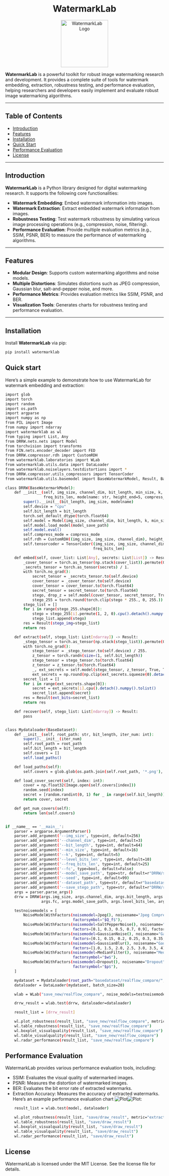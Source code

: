 <h1 align="center">WatermarkLab</h1>

<p align="center">
  <img src="./figures/logo.svg" alt="WatermarkLab Logo" width="150">
</p>

**WatermarkLab** is a powerful toolkit for robust image watermarking research and development. It provides a complete suite of tools for watermark embedding, extraction, robustness testing, and performance evaluation, helping researchers and developers easily implement and evaluate robust image watermarking algorithms.

---

## Table of Contents
- [Introduction](#introduction)
- [Features](#features)
- [Installation](#installation)
- [Quick Start](#quick-start)
- [Performance Evaluation](#performance-evaluation)
- [License](#license)

---

## Introduction

**WatermarkLab** is a Python library designed for digital watermarking research. It supports the following core functionalities:
- **Watermark Embedding**: Embed watermark information into images.
- **Watermark Extraction**: Extract embedded watermark information from images.
- **Robustness Testing**: Test watermark robustness by simulating various image processing operations (e.g., compression, noise, filtering).
- **Performance Evaluation**: Provide multiple evaluation metrics (e.g., SSIM, PSNR, BER) to measure the performance of watermarking algorithms.

---

## Features

- **Modular Design**: Supports custom watermarking algorithms and noise models.
- **Multiple Distortions**: Simulates distortions such as JPEG compression, Gaussian blur, salt-and-pepper noise, and more.
- **Performance Metrics**: Provides evaluation metrics like SSIM, PSNR, and BER.
- **Visualization Tools**: Generates charts for robustness testing and performance evaluation.

---

## Installation

Install **WatermarkLab** via pip:

```bash
pip install watermarklab
```

## Quick start
Here’s a simple example to demonstrate how to use WatermarkLab for watermark embedding and extraction:
```bash
import glob
import torch
import random
import os.path
import argparse
import numpy as np
from PIL import Image
from numpy import ndarray
import watermarklab as wl
from typing import List, Any
from DRRW.nets.nets import Model
from torchvision import transforms
from FIN.nets.encoder_decoder import FED
from DRRW.compressor.rdh import CustomRDH
from watermarklab.laboratories import WLab
from watermarklab.utils.data import DataLoader
from watermarklab.noiselayers.testdistortions import *
from DRRW.compressor.utils_compressors import TensorCoder
from watermarklab.utils.basemodel import BaseWatermarkModel, Result, BaseDataset, NoiseModelWithFactors

class DRRW(BaseWatermarkModel):
    def __init__(self, img_size, channel_dim, bit_length, min_size, k, fc, model_save_path: str, level_bits_len,
                 freq_bits_len, modelname: str, height_end=5, compress_mode="a"):
        super().__init__(bit_length, img_size, modelname)
        self.device = "cpu"
        self.bit_length = bit_length
        torch.set_default_dtype(torch.float64)
        self.model = Model(img_size, channel_dim, bit_length, k, min_size, fc)
        self.model.load_model(model_save_path)
        self.model.eval()
        self.compress_mode = compress_mode
        self.rdh = CustomRDH((img_size, img_size, channel_dim), height_end)
        self.tensorcoder = TensorCoder((img_size, img_size, channel_dim), (1, bit_length), level_bits_len,
                                       freq_bits_len)

    def embed(self, cover_list: List[Any], secrets: List[List]) -> Result:
        _cover_tensor = torch.as_tensor(np.stack(cover_list)).permute(0, 3, 1, 2) / 255.
        _secrets_tensor = torch.as_tensor(secrets) / 1.
        with torch.no_grad():
            secret_tensor = _secrets_tensor.to(self.device)
            cover_tensor = _cover_tensor.to(self.device)
            cover_tensor = cover_tensor.to(torch.float64)
            secret_tensor = secret_tensor.to(torch.float64)
            stego, drop_z = self.model(cover_tensor, secret_tensor, True, False)
            stego_255 = torch.round(torch.clip(stego * 255., 0, 255.))
        stego_list = []
        for i in range(stego_255.shape[0]):
            stego = stego_255[i].permute(1, 2, 0).cpu().detach().numpy()
            stego_list.append(stego)
        res = Result(stego_img=stego_list)
        return res

    def extract(self, stego_list: List[ndarray]) -> Result:
        _stego_tensor = torch.as_tensor(np.stack(stego_list)).permute(0, 3, 1, 2)
        with torch.no_grad():
            stego_tensor = _stego_tensor.to(self.device) / 255.
            z_tensor = torch.randn(size=(1, self.bit_length))
            stego_tensor = stego_tensor.to(torch.float64)
            z_tensor = z_tensor.to(torch.float64)
            _, ext_secrets = self.model(stego_tensor, z_tensor, True, True)
            ext_secrets = np.round(np.clip(ext_secrets.squeeze(0).detach().cpu().numpy(), 0, 1)).astype(int)
        secret_list = []
        for i in range(ext_secrets.shape[0]):
            secret = ext_secrets[i].cpu().detach().numpy().tolist()
            secret_list.append(secret)
        res = Result(ext_bits=secret_list)
        return res

    def recover(self, stego_list: List[ndarray]) -> Result:
        pass


class Mydataloader(BaseDataset):
    def __init__(self, root_path: str, bit_length, iter_num: int):
        super().__init__(iter_num)
        self.root_path = root_path
        self.bit_length = bit_length
        self.covers = []
        self.load_paths()

    def load_paths(self):
        self.covers = glob.glob(os.path.join(self.root_path, '*.png'), recursive=True)

    def load_cover_secret(self, index: int):
        cover = np.float32(Image.open(self.covers[index]))
        random.seed(index)
        secret = [random.randint(0, 1) for _ in range(self.bit_length)]
        return cover, secret

    def get_num_covers(self):
        return len(self.covers)


if __name__ == '__main__':
    parser = argparse.ArgumentParser()
    parser.add_argument('--img_size', type=int, default=256)
    parser.add_argument('--channel_dim', type=int, default=3)
    parser.add_argument('--bit_length', type=int, default=64)
    parser.add_argument('--min_size', type=int, default=16)
    parser.add_argument('--k', type=int, default=5)
    parser.add_argument('--level_bits_len', type=int, default=10)
    parser.add_argument('--freq_bits_len', type=int, default=25)
    parser.add_argument('--fc', type=bool, default=False)
    parser.add_argument('--model_save_path', type=str, default=r"DRRW/saved_models/color_566.pth")
    parser.add_argument('--seed', type=int, default=99)
    parser.add_argument('--dataset_path', type=str, default=r"basedataset/realflow_compare")
    parser.add_argument('--save_stego_path', type=str, default=r"DRRW/result/stego/realflow_compare")
    args = parser.parse_args()
    drrw = DRRW(args.img_size, args.channel_dim, args.bit_length, args.min_size, args.k,
                args.fc, args.model_save_path, args.level_bits_len, args.freq_bits_len, "DRRW", compress_mode="a")

    testnoisemodels = [
        NoiseModelWithFactors(noisemodel=Jpeg(), noisename="Jpeg Compression", factors=[10, 30, 50, 70, 90],
                              factorsymbol="$Q_f$"),
        NoiseModelWithFactors(noisemodel=SaltPepperNoise(), noisename="Salt&Pepper Noise",
                              factors=[0.1, 0.3, 0.5, 0.7, 0.9], factorsymbol="$p$"),
        NoiseModelWithFactors(noisemodel=GaussianNoise(), noisename="Gaussian Noise",
                              factors=[0.1, 0.15, 0.2, 0.25, 0.3, 0.35, 0.4, 0.45], factorsymbol="$\sigma$"),
        NoiseModelWithFactors(noisemodel=GaussianBlur(), noisename="Gaussian Blur",
                              factors=[1.0, 1.5, 2.0, 2.5, 3.0, 3.5, 4], factorsymbol="$\sigma$"),
        NoiseModelWithFactors(noisemodel=MedianFilter(), noisename="Median Filter", factors=[3, 5, 7, 9, 11, 13, 15],
                              factorsymbol="$w$"),
        NoiseModelWithFactors(noisemodel=Dropout(), noisename="Dropout", factors=[0.1, 0.3, 0.5, 0.7, 0.9],
                              factorsymbol="$p$"),
    ]

    mydataset = Mydataloader(root_path="basedataset/realflow_compare/", bit_length=64, iter_num=5)
    dataloader = DataLoader(mydataset, batch_size=20)

    wlab = WLab("save_new/realflow_compare", noise_models=testnoisemodels)

    drrw_result = wlab.test(drrw, dataloader=dataloader)

    result_list = [drrw_result]

    wl.plot_robustness(result_list, "save_new/realflow_compare", metric="extract_accuracy")
    wl.table_robustness(result_list, "save_new/realflow_compare")
    wl.boxplot_visualquality(result_list, "save_new/realflow_compare")
    wl.table_visualquality(result_list, "save_new/realflow_compare")
    wl.radar_performance(result_list, "save_new/realflow_compare")
```

## Performance Evaluation
WatermarkLab provides various performance evaluation tools, including:
- SSIM: Evaluates the visual quality of watermarked images.
- PSNR: Measures the distortion of watermarked images.
- BER: Evaluates the bit error rate of extracted watermarks.
- Extraction Accuracy: Measures the accuracy of extracted watermarks.
Here’s an example performance evaluation chart ![Plot](figures/plot.png)![Plot](figures/radar.png):
```bash
    result_list = wlab.test(model, dataloader)

    wl.plot_robustness(result_list, "save/draw_result", metric="extract_accuracy")
    wl.table_robustness(result_list, "save/draw_result")
    wl.boxplot_visualquality(result_list, "save/draw_result")
    wl.table_visualquality(result_list, "save/draw_result")
    wl.radar_performance(result_list, "save/draw_result")
```
## License

WatermarkLab is licensed under the MIT License. See the license file for details.
